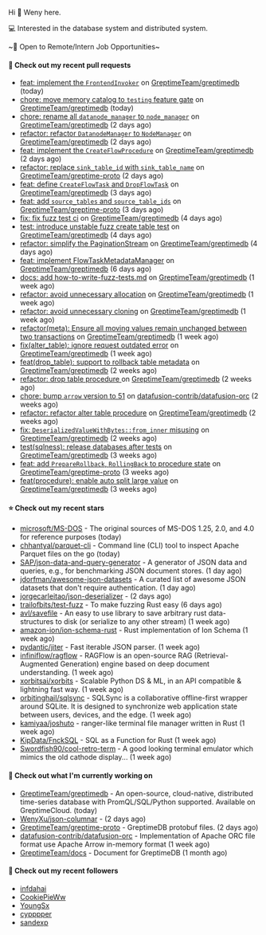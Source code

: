Hi 👋 Weny here.

💻 Interested in the database system and distributed system.

~🍺 Open to Remote/Intern Job Opportunities~

#### 🔨 Check out my recent pull requests

- [feat: implement the `FrontendInvoker`](https://github.com/GreptimeTeam/greptimedb/pull/3824) on [GreptimeTeam/greptimedb](https://github.com/GreptimeTeam/greptimedb) (today)
- [chore: move memory catalog to `testing` feature gate](https://github.com/GreptimeTeam/greptimedb/pull/3822) on [GreptimeTeam/greptimedb](https://github.com/GreptimeTeam/greptimedb) (today)
- [chore: rename all `datanode_manager` to `node_manager`](https://github.com/GreptimeTeam/greptimedb/pull/3813) on [GreptimeTeam/greptimedb](https://github.com/GreptimeTeam/greptimedb) (2 days ago)
- [refactor: refactor `DatanodeManager` to `NodeManager`](https://github.com/GreptimeTeam/greptimedb/pull/3811) on [GreptimeTeam/greptimedb](https://github.com/GreptimeTeam/greptimedb) (2 days ago)
- [feat: implement the `CreateFlowProcedure`](https://github.com/GreptimeTeam/greptimedb/pull/3810) on [GreptimeTeam/greptimedb](https://github.com/GreptimeTeam/greptimedb) (2 days ago)
- [refactor: replace `sink_table_id` with `sink_table_name`](https://github.com/GreptimeTeam/greptime-proto/pull/153) on [GreptimeTeam/greptime-proto](https://github.com/GreptimeTeam/greptime-proto) (2 days ago)
- [feat: define `CreateFlowTask` and `DropFlowTask`](https://github.com/GreptimeTeam/greptimedb/pull/3801) on [GreptimeTeam/greptimedb](https://github.com/GreptimeTeam/greptimedb) (3 days ago)
- [feat: add `source_tables` and `source_table_ids`](https://github.com/GreptimeTeam/greptime-proto/pull/151) on [GreptimeTeam/greptime-proto](https://github.com/GreptimeTeam/greptime-proto) (3 days ago)
- [fix: fix fuzz test ci](https://github.com/GreptimeTeam/greptimedb/pull/3795) on [GreptimeTeam/greptimedb](https://github.com/GreptimeTeam/greptimedb) (4 days ago)
- [test: introduce unstable fuzz create table test](https://github.com/GreptimeTeam/greptimedb/pull/3788) on [GreptimeTeam/greptimedb](https://github.com/GreptimeTeam/greptimedb) (4 days ago)
- [refactor: simplify the PaginationStream](https://github.com/GreptimeTeam/greptimedb/pull/3787) on [GreptimeTeam/greptimedb](https://github.com/GreptimeTeam/greptimedb) (4 days ago)
- [feat: implement FlowTaskMetadataManager](https://github.com/GreptimeTeam/greptimedb/pull/3766) on [GreptimeTeam/greptimedb](https://github.com/GreptimeTeam/greptimedb) (6 days ago)
- [docs: add how-to-write-fuzz-tests.md](https://github.com/GreptimeTeam/greptimedb/pull/3763) on [GreptimeTeam/greptimedb](https://github.com/GreptimeTeam/greptimedb) (1 week ago)
- [refactor: avoid unnecessary allocation](https://github.com/GreptimeTeam/greptimedb/pull/3747) on [GreptimeTeam/greptimedb](https://github.com/GreptimeTeam/greptimedb) (1 week ago)
- [refactor: avoid unnecessary cloning](https://github.com/GreptimeTeam/greptimedb/pull/3734) on [GreptimeTeam/greptimedb](https://github.com/GreptimeTeam/greptimedb) (1 week ago)
- [refactor(meta): Ensure all moving values remain unchanged between two transactions](https://github.com/GreptimeTeam/greptimedb/pull/3727) on [GreptimeTeam/greptimedb](https://github.com/GreptimeTeam/greptimedb) (1 week ago)
- [fix(alter_table): ignore request outdated error](https://github.com/GreptimeTeam/greptimedb/pull/3715) on [GreptimeTeam/greptimedb](https://github.com/GreptimeTeam/greptimedb) (1 week ago)
- [feat(drop_table): support to rollback table metadata](https://github.com/GreptimeTeam/greptimedb/pull/3692) on [GreptimeTeam/greptimedb](https://github.com/GreptimeTeam/greptimedb) (2 weeks ago)
- [refactor: drop table procedure ](https://github.com/GreptimeTeam/greptimedb/pull/3688) on [GreptimeTeam/greptimedb](https://github.com/GreptimeTeam/greptimedb) (2 weeks ago)
- [chore: bump `arrow` version to 51](https://github.com/datafusion-contrib/datafusion-orc/pull/83) on [datafusion-contrib/datafusion-orc](https://github.com/datafusion-contrib/datafusion-orc) (2 weeks ago)
- [refactor: refactor alter table procedure](https://github.com/GreptimeTeam/greptimedb/pull/3678) on [GreptimeTeam/greptimedb](https://github.com/GreptimeTeam/greptimedb) (2 weeks ago)
- [fix: `DeserializedValueWithBytes::from_inner` misusing](https://github.com/GreptimeTeam/greptimedb/pull/3676) on [GreptimeTeam/greptimedb](https://github.com/GreptimeTeam/greptimedb) (2 weeks ago)
- [test(sqlness): release databases after tests](https://github.com/GreptimeTeam/greptimedb/pull/3648) on [GreptimeTeam/greptimedb](https://github.com/GreptimeTeam/greptimedb) (3 weeks ago)
- [feat: add `PrepareRollback`, `RollingBack` to procedure state](https://github.com/GreptimeTeam/greptime-proto/pull/142) on [GreptimeTeam/greptime-proto](https://github.com/GreptimeTeam/greptime-proto) (3 weeks ago)
- [feat(procedure): enable auto split large value](https://github.com/GreptimeTeam/greptimedb/pull/3628) on [GreptimeTeam/greptimedb](https://github.com/GreptimeTeam/greptimedb) (3 weeks ago)

#### ⭐ Check out my recent stars

- [microsoft/MS-DOS](https://github.com/microsoft/MS-DOS) - The original sources of MS-DOS 1.25, 2.0, and 4.0 for reference purposes (today)
- [chhantyal/parquet-cli](https://github.com/chhantyal/parquet-cli) - Command line (CLI) tool to inspect Apache Parquet files on the go (today)
- [SAP/json-data-and-query-generator](https://github.com/SAP/json-data-and-query-generator) - A generator of JSON data and queries, e.g., for benchmarking JSON document stores. (1 day ago)
- [jdorfman/awesome-json-datasets](https://github.com/jdorfman/awesome-json-datasets) - A curated list of awesome JSON datasets that don&#39;t require authentication. (1 day ago)
- [jorgecarleitao/json-deserializer](https://github.com/jorgecarleitao/json-deserializer) -  (2 days ago)
- [trailofbits/test-fuzz](https://github.com/trailofbits/test-fuzz) - To make fuzzing Rust easy (6 days ago)
- [avl/savefile](https://github.com/avl/savefile) - An easy to use library to save arbitrary rust data-structures to disk (or serialize to any other stream) (1 week ago)
- [amazon-ion/ion-schema-rust](https://github.com/amazon-ion/ion-schema-rust) - Rust implementation of Ion Schema (1 week ago)
- [pydantic/jiter](https://github.com/pydantic/jiter) - Fast iterable JSON parser. (1 week ago)
- [infiniflow/ragflow](https://github.com/infiniflow/ragflow) - RAGFlow is an open-source RAG (Retrieval-Augmented Generation) engine based on deep document understanding. (1 week ago)
- [xorbitsai/xorbits](https://github.com/xorbitsai/xorbits) - Scalable Python DS &amp; ML, in an API compatible &amp; lightning fast way. (1 week ago)
- [orbitinghail/sqlsync](https://github.com/orbitinghail/sqlsync) - SQLSync is a collaborative offline-first wrapper around SQLite. It is designed to synchronize web application state between users, devices, and the edge. (1 week ago)
- [kamiyaa/joshuto](https://github.com/kamiyaa/joshuto) - ranger-like terminal file manager written in Rust (1 week ago)
- [KipData/FnckSQL](https://github.com/KipData/FnckSQL) - SQL as a Function for Rust (1 week ago)
- [Swordfish90/cool-retro-term](https://github.com/Swordfish90/cool-retro-term) - A good looking terminal emulator which mimics the old cathode display... (1 week ago)

#### 👷 Check out what I'm currently working on

- [GreptimeTeam/greptimedb](https://github.com/GreptimeTeam/greptimedb) - An open-source, cloud-native, distributed time-series database with PromQL/SQL/Python supported. Available on GreptimeCloud. (today)
- [WenyXu/json-columnar](https://github.com/WenyXu/json-columnar) -  (2 days ago)
- [GreptimeTeam/greptime-proto](https://github.com/GreptimeTeam/greptime-proto) - GreptimeDB protobuf files. (2 days ago)
- [datafusion-contrib/datafusion-orc](https://github.com/datafusion-contrib/datafusion-orc) - Implementation of Apache ORC file format use Apache Arrow in-memory format (1 week ago)
- [GreptimeTeam/docs](https://github.com/GreptimeTeam/docs) - Document for GreptimeDB (1 month ago)

#### 👯 Check out my recent followers

- [infdahai](https://github.com/infdahai)
- [CookiePieWw](https://github.com/CookiePieWw)
- [YoungSx](https://github.com/YoungSx)
- [cypppper](https://github.com/cypppper)
- [sandexp](https://github.com/sandexp)


